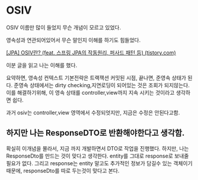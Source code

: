# OSIV



OSIV 이름만 많이 들었지 무슨 개념이 모르고 있었다.



영속성과 연관되어있어서 무슨 말인지 이해를 하기도 힘들었다.



[[JPA] OSIV란? (feat. 스프링 JPA의 작동원리, 퍼사드 패턴 등) (tistory.com)](https://ttl-blog.tistory.com/183)



이분 글을 읽고 나는 이해를 했다.



요약하면, 영속성 컨텍스트 기본전략은 트랙잭션 커밋된 시점, 끝나면, 준영속 상태가 된다. 준영속 상태에서는 dirty checking,지연로딩이 되어있는 것은 조회가 되지않는다. 이를 해결하기위해, 이 영속 상태를 controller,view까지 지속 시키는 것이라고 생각하면 쉽다.



과거 osiv는 controller,view 영역에서 수정되엇지만, 지금은 수정은 안된다고함.



## 

## 하지만 나는 ResponseDTO로 반환해야한다고 생각함.

  

확실히 이개념을 몰라서, 지금 까지 개발하면서 DTO로 작업을 진행했다. 하지만, 나는 ResponseDto를 만드는 것이 맞다고 생각한다. entity를  그대로 response로 보내줄 필요가 없다. 그리고 response는 entity 말고도 추가적인 정보가 담길수 있는 객체이기 때문에, responseDto를 따로 두는것이 맞다고 본다. 






